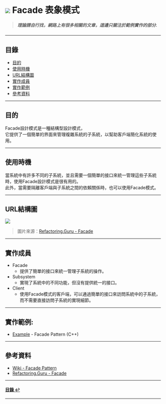 # ![](https://drive.google.com/uc?id=10INx5_pkhMcYRdx_OO4rXNXxcsvPtBYq) Facade 表象模式  
> ##### 理論請自行找，網路上有很多相關的文章，這邊只關注於範例實作的部分.

---

<!--ts-->
## 目錄
* [目的](#目的)
* [使用時機](#使用時機)
* [URL結構圖](#url結構圖)
* [實作成員](#實作成員)
* [實作範例](#實作範例)
* [參考資料](#參考資料)
<!--te-->

---

## 目的
Facade設計模式是一種結構型設計模式，<br>
它提供了一個簡單的界面來管理複雜系統的子系統，以幫助客戶端簡化系統的使用。

---

## 使用時機
當系統中有許多不同的子系統，並且需要一個簡單的接口來統一管理這些子系統時，使用Facade設計模式是很有用的。<br>
此外，當需要隔離客戶端與子系統之間的依賴關係時，也可以使用Facade模式。

---

## URL結構圖
![](https://drive.google.com/uc?id=1zbYjV-d-9HoPVirmfaH0GmdDVTzRV76T)
> 圖片來源：[Refactoring.Guru - Facade](https://refactoring.guru/design-patterns/facade)

---

## 實作成員
* Facade
  * 提供了簡單的接口來統一管理子系統的操作。
* Subsystem
  * 實現了系統中的不同功能，但沒有提供統一的接口。
* Client
  * 使用Facade模式的客戶端，可以通過簡單的接口來訪問系統中的子系統，而不需要直接訪問子系統的實現細節。

---

## 實作範例:
- [Example](https://github.com/RC-Dev-Tech/design-pattern-facade/blob/main/C%2B%2B/main.cpp) - Facade Pattern (C++) 

---

## 參考資料
* [Wiki - Facade Pattern](https://en.wikipedia.org/wiki/Facade_pattern) <br>
* [Refactoring.Guru - Facade](https://refactoring.guru/design-patterns/facade) <br>

---

<!--ts-->
#### [目錄 ↩](#目錄)
<!--te-->
---
